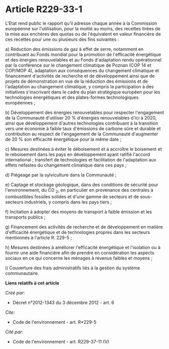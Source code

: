 # Article R229-33-1

L'Etat rend public le rapport qu'il adresse chaque année à la Commission européenne sur l'utilisation, pour la moitié au
moins, des recettes tirées de la mise aux enchères des quotas ou de l'équivalent en valeur financière de ces recettes pour
une ou plusieurs des fins suivantes :

a) Réduction des émissions de gaz à effet de serre, notamment en contribuant au Fonds mondial pour la promotion de
l'efficacité énergétique et des énergies renouvelables et au Fonds d'adaptation rendu opérationnel par la conférence sur le
changement climatique de Poznan (COP 14 et COP/MOP 4), adaptation aux conséquences du changement climatique et financement
d'activités de recherche et de développement ainsi que de projets de démonstration en vue de la réduction des émissions et de
l'adaptation au changement climatique, y compris la participation à des initiatives s'inscrivant dans le cadre du plan
stratégique européen pour les technologies énergétiques et des plates-formes technologiques européennes ;

b) Développement des énergies renouvelables pour respecter l'engagement de la Communauté d'utiliser 20 % d'énergies
renouvelables d'ici à 2020, ainsi que développement d'autres technologies contribuant à la transition vers une économie à
faible taux d'émissions de carbone sûre et durable et contribution au respect de l'engagement de la Communauté d'augmenter de
20 % son efficacité énergétique pour la même date ;

c) Mesures destinées à éviter le déboisement et à accroître le boisement et le reboisement dans les pays en développement
ayant ratifié l'accord international ; transfert de technologies et facilitation de l'adaptation aux effets néfastes du
changement climatique dans ces pays ;

d) Piégeage par la sylviculture dans la Communauté ;

e) Captage et stockage géologique, dans des conditions de sécurité pour l'environnement, du CO
  <sub>2</sub>, en particulier en provenance des centrales à combustibles fossiles solides et d'une gamme de secteurs et de
sous-secteurs industriels, y compris dans les pays tiers ;

f) Incitation à adopter des moyens de transport à faible émission et les transports publics ;

g) Financement des activités de recherche et de développement en matière d'efficacité énergétique et de technologies propres
dans les secteurs mentionnés à l'article R. 229-5 ;

h) Mesures destinées à améliorer l'efficacité énergétique et l'isolation ou à fournir une aide financière afin de prendre en
considération les aspects sociaux en ce qui concerne les ménages à revenus faibles et moyens ;

i) Couverture des frais administratifs liés à la gestion du système communautaire.

**Liens relatifs à cet article**

_Créé par_:

  - Décret n°2012-1343 du 3 décembre 2012 - art. 6

_Cite_:

  - Code de l'environnement - art. R*229-5

_Cité par_:

  - Code de l'environnement - art. R229-37-11 (V)
